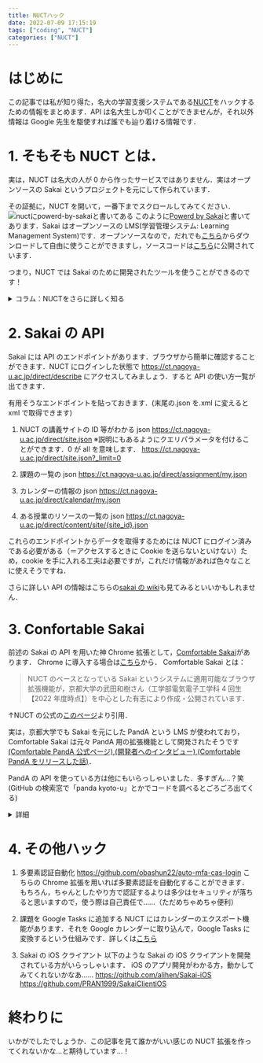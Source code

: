 ```yaml
---
title: NUCTハック
date: 2022-07-09 17:15:19
tags: ["coding", "NUCT"]
categories: ["NUCT"]
---
```


# はじめに

この記事では私が知り得た，名大の学習支援システムである[NUCT](https://ct.nagoya-u.ac.jp/portal)をハックするための情報をまとめます．API は名大生しか叩くことができませんが，それ以外情報は Google 先生を駆使すれば誰でも辿り着ける情報です．

<!-- more -->

# 1. そもそも NUCT とは．

実は，NUCT は名大の人が 0 から作ったサービスではありません．実はオープンソースの Sakai というプロジェクトを元にして作られています．

その証拠に，NUCT を開いて，一番下までスクロールしてみてください．
![nuctにpowerd-by-sakaiと書いてある](/img/nuct-powerd-by-sakai.png)
このように[Powerd by Sakai](https://www.sakailms.org/)と書いてあります．Sakai はオープンソースの LMS(学習管理システム: Learning Management System)です．オープンソースなので，だれでも[こちら](http://source.sakaiproject.org/release/22.0/)からダウンロードして自由に使うことができますし，ソースコードは[こちら](https://github.com/sakaiproject/sakai)に公開されています．

つまり，NUCT では Sakai のために開発されたツールを使うことができるのです！

<details>
<summary>コラム：NUCTをさらに詳しく知る</summary>

NUCT は 2010 年度から[(出典)](https://www.hosei.ac.jp/application/files/5315/7656/1949/JaSakaiConf5_ohta.pdf)提供されており，Sakai を元にして名大独自のアレンジを加えたシステムとなっています．独自のアレンジの例としては，NUCT の情報と連携した動画配信サービスがあるそうです[(出典)](https://www.hosei.ac.jp/application/files/9815/7655/7741/JaSakai2015_nagoya-u.pdf)．また，2020 年の COVID-19 の一斉休校の際は NUCT による DX にさまざまな工夫がされていたようです[(資料 pdf)](https://www.nii.ac.jp/event/upload/20210326-06_Mori.pdf), [(当時作られたであろう教員向けサイト)](https://media.itc.nagoya-u.ac.jp/nuct_how_to_use_2020/)．

</details>

# 2. Sakai の API

Sakai には API のエンドポイントがあります．ブラウザから簡単に確認することができます．NUCT にログインした状態で https://ct.nagoya-u.ac.jp/direct/describe にアクセスしてみましょう．すると API の使い方一覧が出てきます．

有用そうなエンドポイントを貼っておきます．(末尾の.json を.xml に変えると xml で取得できます)

1. NUCT の講義サイトの ID 等がわかる json
   https://ct.nagoya-u.ac.jp/direct/site.json
   ※説明にもあるようにクエリパラメータを付けることができます．0 が all を意味します．
   https://ct.nagoya-u.ac.jp/direct/site.json?_limit=0

2. 課題の一覧の json
   https://ct.nagoya-u.ac.jp/direct/assignment/my.json

3. カレンダーの情報の json
   https://ct.nagoya-u.ac.jp/direct/calendar/my.json

4. ある授業のリソースの一覧の json
   https://ct.nagoya-u.ac.jp/direct/content/site/{site_id}.json

これらのエンドポイントからデータを取得するためには NUCT にログイン済みである必要がある（＝アクセスするときに Cookie を送らないといけない）ため，cookie を手に入れる工夫は必要ですが，これだけ情報があれば色々なことに使えそうですね．

さらに詳しい API の情報はこちらの[sakai の wiki](https://sakaiproject.atlassian.net/wiki/spaces/CONF/overview?mode=global)も見てみるといいかもしれません．

# 3. Confortable Sakai

前述の Sakai の API を用いた神 Chrome 拡張として，[Comfortable Sakai](https://github.com/kyoto-u/comfortable-sakai)があります．
Chrome に導入する場合は[こちら](https://chrome.google.com/webstore/detail/comfortable-sakai/dljchadmceknaijmdmnaaodjkkidhakh?hl=ja&authuser=0)から．
Comfortable Sakai とは：

> NUCT のベースとなっている Sakai というシステムに適用可能なブラウザ拡張機能が，京都大学の武田和樹さん（工学部電気電子工学科 4 回生【2022 年度時点】）を中心とした有志により作成・公開されています．

↑NUCT の公式の[このページ](https://media.itc.nagoya-u.ac.jp/nuct_faq/faq_ComfortableSakai.html)より引用．

実は，京都大学でも Sakai を元にした PandA という LMS が使われており，Comfortable Sakai は元々 PandA 用の拡張機能として開発されたそうです[(Comfortable PandA 公式ページ)](https://cpanda.das82.com/),[(開発者へのインタビュー)](https://www.highedu.kyoto-u.ac.jp/connect/topics/comfortable_panda01.php),[(Comfortable PandA をリリースした話)](https://note.com/das08/n/n09e1606f5277)．

PandA の API を使っている方は他にもいらっしゃいました．多すぎん…？笑
(GitHub の検索窓で「panda kyoto-u」とかでコードを調べるとごろごろ出てくる)

<details><summary>詳細</summary>

- [京大の学習支援システムをハックする](https://kmconner.net/posts/2019/12/23-panda-console/)
  - [PandA 上のリソースを一括ダウンロード](https://github.com/KMConner/PandaConsole)
  - [記事を参考にして作られた Go 製の授業資料ダウンロードアプリ](https://github.com/santamn/PandorA)
- [clipanda](https://github.com/face0u0/clipanda)PandA の cli ツール
- [PandAroid](https://github.com/tinaxd/PandAroid/tree/0cb4fd4048af85e46661233ea9072a66d94165d7)Android 上から PandA の課題を確認するアプリ
- [Slack Bot に PandA 上の課題を通知してもらってるっぽい](https://github.com/huji333/natori-bot/blob/b20d4ca95de1e8eada2947295299239333f85840/SlackbotModules/Assignments.py)
- [Comfortable PandA の iOS 移植](https://github.com/das08/ComfortablePandA-iOS)
- [PandA-Mix-Plus](https://github.com/OkanoShinri/PandA-Mix-Plus)授業のタブを時間割のように表示するアドオン
- [京都大学課題確認アプリ](https://github.com/kenbun/ku_panda_app)

コード見る限り，京大は多要素認証がなく，id とパスワードだけの cas 認証でログインしているように見えました．わからないけど．

同様に，名大でも API を使っている人がいないか探してみましたが，あまりいませんでした…
多要素認証になる前の NUCT で使えるコードを書いている方はいらっしゃいました：https://github.com/nu50218/go-nagoyau

</details>

# 4. その他ハック

1. 多要素認証自動化
   https://github.com/obashun22/auto-mfa-cas-login
   こちらの Chrome 拡張を用いれば多要素認証を自動化することができます．
   もちろん，ちゃんとしたやり方で認証するよりは多少はセキュリティが落ちると思いますので，使う際は自己責任で……（ただめちゃめちゃ便利）

2. 課題を Google Tasks に追加する
   NUCT にはカレンダーのエクスポート機能があります．それを Google カレンダーに取り込んで，Google Tasks に変換するという仕組みです．詳しくは[こちら](/blog/2021/08/10/nuct-schedule-to-gtasks-with-gas/)

3. Sakai の iOS クライアント
   以下のような Sakai の iOS クライアントを開発されている方がいらっしゃいます．
   iOS のアプリ開発がわかる方，動かしてみてくれないかなあ……
   https://github.com/alihen/Sakai-iOS
   https://github.com/PRAN1999/SakaiClientiOS

# 終わりに

いかがでしたでしょうか．この記事を見て誰かがいい感じの NUCT 拡張を作ってくれないかな…と期待しています…！
